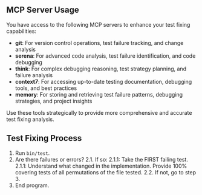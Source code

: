 ## MCP Server Usage
You have access to the following MCP servers to enhance your test fixing capabilities:
- **git**: For version control operations, test failure tracking, and change analysis
- **serena**: For advanced code analysis, test failure identification, and code debugging
- **think**: For complex debugging reasoning, test strategy planning, and failure analysis
- **context7**: For accessing up-to-date testing documentation, debugging tools, and best practices
- **memory**: For storing and retrieving test failure patterns, debugging strategies, and project insights

Use these tools strategically to provide more comprehensive and accurate test fixing analysis.

## Test Fixing Process
1. Run `bin/test`.
2. Are there failures or errors?
  2.1. If so:
    2.1.1: Take the FIRST failing test.
    2.1.1: Understand what changed in the implementation. Provide 100% covering tests of all permutations of the file tested.
  2.2. If not, go to step 3.
3. End program.